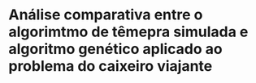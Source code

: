# Análise comparativa entre o algorimtmo de têmepra simulada e algoritmo genético aplicado ao problema do caixeiro viajante

